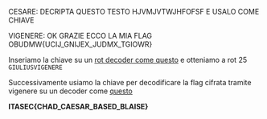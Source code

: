 CESARE: DECRIPTA QUESTO TESTO HJVMJVTWJHFOFSF E USALO COME CHIAVE

VIGENERE: OK GRAZIE ECCO LA MIA FLAG OBUDMW{UCIJ_GNIJEX_JUDMX_TGIOWR}

Inseriamo la chiave su un [rot decoder come questo](https://theblob.org/rot.cgi) e otteniamo a rot 25 `GIULIUSVIGENERE`

Successivamente usiamo la chiave per decodificare la flag cifrata tramite vigenere su un decoder come [questo](https://www.cs.du.edu/~snarayan/crypt/vigenere.html)

**ITASEC{CHAD_CAESAR_BASED_BLAISE}**
